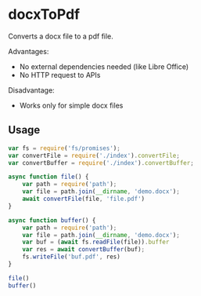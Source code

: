 # docxToPdf

Converts a docx file to a pdf file.

Advantages:
- No external dependencies needed (like Libre Office)
- No HTTP request to APIs

Disadvantage:
- Works only for simple docx files

## Usage

```javascript
var fs = require('fs/promises');
var convertFile = require('./index').convertFile;
var convertBuffer = require('./index').convertBuffer;

async function file() {
    var path = require('path');     
    var file = path.join(__dirname, 'demo.docx'); 
    await convertFile(file, 'file.pdf')
}

async function buffer() {
    var path = require('path');     
    var file = path.join(__dirname, 'demo.docx'); 
    var buf = (await fs.readFile(file)).buffer
    var res = await convertBuffer(buf);
    fs.writeFile('buf.pdf', res)
}

file()
buffer()
```
